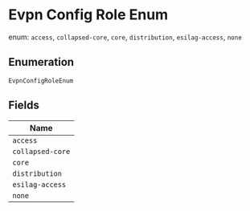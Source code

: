 
# Evpn Config Role Enum

enum: `access`, `collapsed-core`, `core`, `distribution`, `esilag-access`, `none`

## Enumeration

`EvpnConfigRoleEnum`

## Fields

| Name |
|  --- |
| `access` |
| `collapsed-core` |
| `core` |
| `distribution` |
| `esilag-access` |
| `none` |

